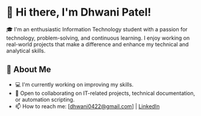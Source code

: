 # 👋 Hi there, I'm Dhwani Patel!

🎓 I'm an enthusiastic Information Technology student with a passion for technology, problem-solving, and continuous learning. I enjoy working on real-world projects that make a difference and enhance my technical and analytical skills.

## 💼 About Me

- 💻 I'm currently working on improving my skills.
- 🤝 Open to collaborating on IT-related projects, technical documentation, or automation scripting.
- 📫 How to reach me: [dhwani0422@gmail.com] | [LinkedIn]()
